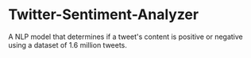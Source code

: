 # Twitter-Sentiment-Analyzer
A NLP model that determines if a tweet's content is positive or negative using a dataset of 1.6 million tweets.

